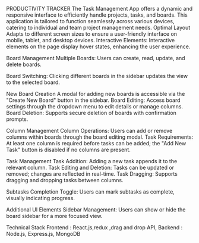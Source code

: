 PRODUCTIVITY TRACKER
The Task Management App offers a dynamic and responsive interface to efficiently handle projects, tasks, and boards. This application is tailored to function seamlessly across various devices, catering to individual and team project management needs.
Optimal Layout
Adapts to different screen sizes to ensure a user-friendly interface on mobile, tablet, and desktop devices. Interactive Elements: Interactive elements on the page display hover states, enhancing the user experience.

Board Management
Multiple Boards: Users can create, read, update, and delete boards.

Board Switching:
Clicking different boards in the sidebar updates the view to the selected board.

New Board Creation
A modal for adding new boards is accessible via the "Create New Board" button in the sidebar. Board Editing: Access board settings through the dropdown menu to edit details or manage columns. Board Deletion: Supports secure deletion of boards with confirmation prompts.

Column Management
Column Operations: Users can add or remove columns within boards through the board editing modal. Task Requirements: At least one column is required before tasks can be added; the "Add New Task" button is disabled if no columns are present.

Task Management
Task Addition: Adding a new task appends it to the relevant column. Task Editing and Deletion: Tasks can be updated or removed; changes are reflected in real-time. Task Dragging: Supports dragging and dropping tasks between columns.

Subtasks
Completion Toggle: Users can mark subtasks as complete, visually indicating progress.

Additional UI Elements
Sidebar Management: Users can show or hide the board sidebar for a more focused view.

Technical Stack
Frontend : React.js,redux ,drag and drop API, 
Backend : Node.js, Express.js, MongoDB
